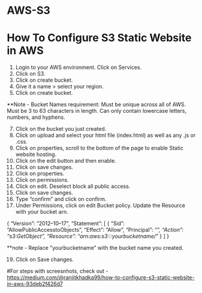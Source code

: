 # AWS-S3
# How To Configure S3 Static Website in AWS​

1. Login to your AWS environment. Click on Services.
2. Click on S3.
3. Click on create bucket.
4. Give it a name > select your region.
5. Click on create bucket.
   
**Note - Bucket Names requirement: Must be unique across all of AWS. Must be 3 to 63 characters in length. Can only contain lowercase letters, numbers, and hyphens.

7. Click on the bucket you just created.
8. Click on upload and select your html file (index.html) as well as any .js or .css.
9. Click on properties, scroll to the bottom of the page to enable Static website hosting.
10. Click on the edit button and then enable.
11. Click on save changes.
12. Click on properties.
13. Click on permissions.
14. Click on edit. Deselect block all public access.
15. Click on save changes.
16. Type “confirm” and click on confirm.
17. Under Permissions, click on edit Bucket policy. Update the Resource with your bucket arn.
    
{
“Version”: “2012–10–17”,
“Statement”: [
{
“Sid”: “AllowPublicAccesstoObjects”,
“Effect”: “Allow”,
“Principal”: “*”,
“Action”: “s3:GetObject”,
“Resource”: “arn:aws:s3:::yourbucketname/*”
}
]
}

**note - Replace "yourbucketname" with the bucket name you created.

19. Click on Save changes.

#For steps with screesnhots, check out - https://medium.com/@ranjitkhadka99/how-to-configure-s3-static-website-in-aws-93deb2f426d7


